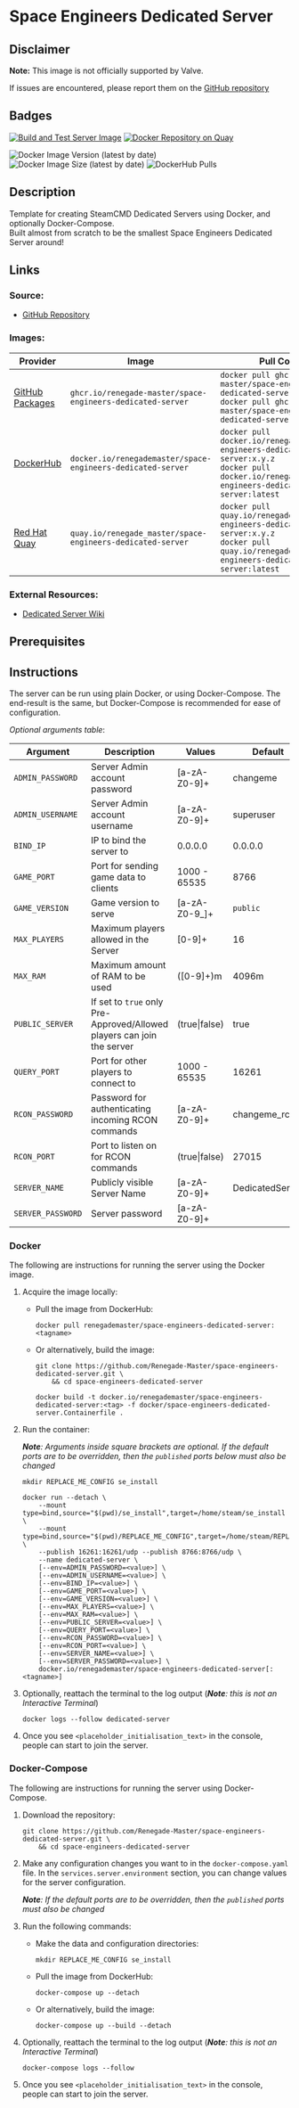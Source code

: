 # Space Engineers Dedicated Server

## Disclaimer

**Note:** This image is not officially supported by Valve.

If issues are encountered, please report them on
the [GitHub repository](https://github.com/Renegade-Master/space-engineers-dedicated-server/issues/new/choose)

## Badges

[![Build and Test Server Image](https://github.com/Renegade-Master/space-engineers-dedicated-server/actions/workflows/docker-build.yml/badge.svg?branch=main)](https://github.com/Renegade-Master/space-engineers-dedicated-server/actions/workflows/docker-build.yml)
[![Docker Repository on Quay](https://quay.io/repository/renegade_master/space-engineers-dedicated-server/status "Docker Repository on Quay")](https://quay.io/repository/renegade_master/space-engineers-dedicated-server)

![Docker Image Version (latest by date)](https://img.shields.io/docker/v/renegademaster/space-engineers-dedicated-server?label=Latest%20Version)
![Docker Image Size (latest by date)](https://img.shields.io/docker/image-size/renegademaster/space-engineers-dedicated-server?label=Image%20Size)
![DockerHub Pulls](https://img.shields.io/docker/pulls/renegademaster/space-engineers-dedicated-server?label=DockerHub%20Pull%20Count)

## Description

Template for creating SteamCMD Dedicated Servers using Docker, and optionally Docker-Compose.  
Built almost from scratch to be the smallest Space Engineers Dedicated Server around!

## Links

### Source:

- [GitHub Repository](https://github.com/Renegade-Master/space-engineers-dedicated-server)

### Images:

| Provider                                                                                                                               | Image                                                       | Pull Command                                                                                                                                                     |
|----------------------------------------------------------------------------------------------------------------------------------------|-------------------------------------------------------------|------------------------------------------------------------------------------------------------------------------------------------------------------------------|
| [GitHub Packages](https://github.com/Renegade-Master/space-engineers-dedicated-server/pkgs/container/space-engineers-dedicated-server) | `ghcr.io/renegade-master/space-engineers-dedicated-server`  | `docker pull ghcr.io/renegade-master/space-engineers-dedicated-server:x.y.z`<br/>`docker pull ghcr.io/renegade-master/space-engineers-dedicated-server:latest`   |
| [DockerHub](https://hub.docker.com/r/renegademaster/space-engineers-dedicated-server)                                                  | `docker.io/renegademaster/space-engineers-dedicated-server` | `docker pull docker.io/renegademaster/space-engineers-dedicated-server:x.y.z`<br/>`docker pull docker.io/renegademaster/space-engineers-dedicated-server:latest` |
| [Red Hat Quay](https://quay.io/repository/renegade_master/space-engineers-dedicated-server)                                            | `quay.io/renegade_master/space-engineers-dedicated-server`  | `docker pull quay.io/renegade_master/space-engineers-dedicated-server:x.y.z`<br/>`docker pull quay.io/renegade_master/space-engineers-dedicated-server:latest`   |

### External Resources:

- [Dedicated Server Wiki](https://developer.valvesoftware.com/wiki/SteamCMD)

## Prerequisites

## Instructions

The server can be run using plain Docker, or using Docker-Compose. The end-result is the same, but Docker-Compose is
recommended for ease of configuration.

_Optional arguments table_:

| Argument          | Description                                                            | Values            | Default         |
|-------------------|------------------------------------------------------------------------|-------------------|-----------------|
| `ADMIN_PASSWORD`  | Server Admin account password                                          | [a-zA-Z0-9]+      | changeme        |
| `ADMIN_USERNAME`  | Server Admin account username                                          | [a-zA-Z0-9]+      | superuser       |
| `BIND_IP`         | IP to bind the server to                                               | 0.0.0.0           | 0.0.0.0         |
| `GAME_PORT`       | Port for sending game data to clients                                  | 1000 - 65535      | 8766            |
| `GAME_VERSION`    | Game version to serve                                                  | [a-zA-Z0-9_]+     | `public`        |
| `MAX_PLAYERS`     | Maximum players allowed in the Server                                  | [0-9]+            | 16              |
| `MAX_RAM`         | Maximum amount of RAM to be used                                       | ([0-9]+)m         | 4096m           |
| `PUBLIC_SERVER`   | If set to `true` only Pre-Approved/Allowed players can join the server | (true&vert;false) | true            |
| `QUERY_PORT`      | Port for other players to connect to                                   | 1000 - 65535      | 16261           |
| `RCON_PASSWORD`   | Password for authenticating incoming RCON commands                     | [a-zA-Z0-9]+      | changeme_rcon   |
| `RCON_PORT`       | Port to listen on for RCON commands                                    | (true&vert;false) | 27015           |
| `SERVER_NAME`     | Publicly visible Server Name                                           | [a-zA-Z0-9]+      | DedicatedServer |
| `SERVER_PASSWORD` | Server password                                                        | [a-zA-Z0-9]+      |                 |

### Docker

The following are instructions for running the server using the Docker image.

1. Acquire the image locally:

    - Pull the image from DockerHub:

      ```shell
      docker pull renegademaster/space-engineers-dedicated-server:<tagname>
      ```

    - Or alternatively, build the image:

       ```shell
       git clone https://github.com/Renegade-Master/space-engineers-dedicated-server.git \
           && cd space-engineers-dedicated-server

       docker build -t docker.io/renegademaster/space-engineers-dedicated-server:<tag> -f docker/space-engineers-dedicated-server.Containerfile .
       ```

2. Run the container:

   ***Note**: Arguments inside square brackets are optional. If the default ports are to be overridden, then the
   `published` ports below must also be changed*

   ```shell
   mkdir REPLACE_ME_CONFIG se_install

   docker run --detach \
       --mount type=bind,source="$(pwd)/se_install",target=/home/steam/se_install \
       --mount type=bind,source="$(pwd)/REPLACE_ME_CONFIG",target=/home/steam/REPLACE_ME_CONFIG \
       --publish 16261:16261/udp --publish 8766:8766/udp \
       --name dedicated-server \
       [--env=ADMIN_PASSWORD=<value>] \
       [--env=ADMIN_USERNAME=<value>] \
       [--env=BIND_IP=<value>] \
       [--env=GAME_PORT=<value>] \
       [--env=GAME_VERSION=<value>] \
       [--env=MAX_PLAYERS=<value>] \
       [--env=MAX_RAM=<value>] \
       [--env=PUBLIC_SERVER=<value>] \
       [--env=QUERY_PORT=<value>] \
       [--env=RCON_PASSWORD=<value>] \
       [--env=RCON_PORT=<value>] \
       [--env=SERVER_NAME=<value>] \
       [--env=SERVER_PASSWORD=<value>] \
       docker.io/renegademaster/space-engineers-dedicated-server[:<tagname>]
   ```

3. Optionally, reattach the terminal to the log output (***Note**: this is not an Interactive Terminal*)

   ```shell
   docker logs --follow dedicated-server
   ```

4. Once you see `<placeholder_initialisation_text>` in the console, people can start to join the server.

### Docker-Compose

The following are instructions for running the server using Docker-Compose.

1. Download the repository:

   ```shell
   git clone https://github.com/Renegade-Master/space-engineers-dedicated-server.git \
       && cd space-engineers-dedicated-server
   ```

2. Make any configuration changes you want to in the `docker-compose.yaml` file. In
   the `services.server.environment` section, you can change values for the server configuration.

   ***Note**: If the default ports are to be overridden, then the `published` ports must also be changed*

3. Run the following commands:

    - Make the data and configuration directories:

      ```shell
      mkdir REPLACE_ME_CONFIG se_install
      ```

    - Pull the image from DockerHub:

      ```shell
      docker-compose up --detach
      ```

    - Or alternatively, build the image:

      ```shell
      docker-compose up --build --detach
      ```

4. Optionally, reattach the terminal to the log output (***Note**: this is not an Interactive Terminal*)

   ```shell
   docker-compose logs --follow
   ```

5. Once you see `<placeholder_initialisation_text>` in the console, people can start to join the server.
